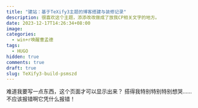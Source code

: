```yaml
---
title: "建站：基于TeXify3主题的博客搭建与装修记录"
description: 很喜欢这个主题，添添改改做成了放我CP相关文字的地方。
date: 2023-12-17T14:26:34+08:00
image: 
categories: 
  - win+r唤醒曹孟德
tags:
  - HUGO
hidden: true
comments: true
draft: true
slug: TeXify3-build-psmszd
---
```


难道我要写一点东西，这个页面才可以显示出来？
搭得我特别特别特别想哭……不应该报错啊它凭什么报错！